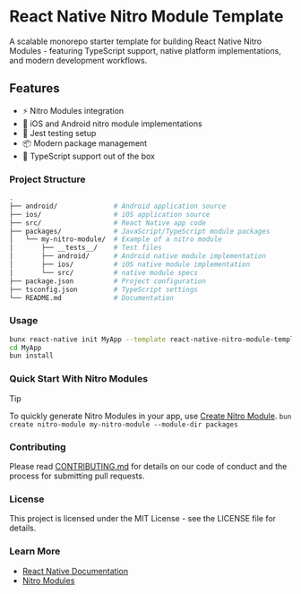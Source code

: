 # React Native Nitro Module Template

A scalable monorepo starter template for building React Native Nitro Modules - featuring TypeScript support, native platform implementations, and modern development workflows.

## Features

- ⚡️ Nitro Modules integration
- 📱 iOS and Android nitro module implementations
- 🧪 Jest testing setup
- 📦 Modern package management
- 🚀 TypeScript support out of the box

### Project Structure

```bash
.
├── android/              # Android application source
├── ios/                  # iOS application source
├── src/                  # React Native app code
├── packages/             # JavaScript/TypeScript module packages
│   └── my-nitro-module/  # Example of a nitro module
│       ├── __tests__/    # Test files
│       ├── android/      # Android native module implementation
│       ├── ios/          # iOS native module implementation
│       └── src/          # native module specs
├── package.json          # Project configuration
├── tsconfig.json         # TypeScript settings
└── README.md             # Documentation
```

### Usage

```bash
bunx react-native init MyApp --template react-native-nitro-module-template
cd MyApp
bun install
```

### Quick Start With Nitro Modules

> [!TIP]
> To quickly generate Nitro Modules in your app, use [Create Nitro Module](https://www.npmjs.com/package/create-nitro-module).
> `bun create nitro-module my-nitro-module --module-dir packages`

### Contributing

Please read [CONTRIBUTING.md](CONTRIBUTING.md) for details on our code of conduct and the process for submitting pull requests.

### License

This project is licensed under the MIT License - see the LICENSE file for details.

### Learn More

- [React Native Documentation](https://reactnative.com)
- [Nitro Modules](https://nitro.margelo.com)
